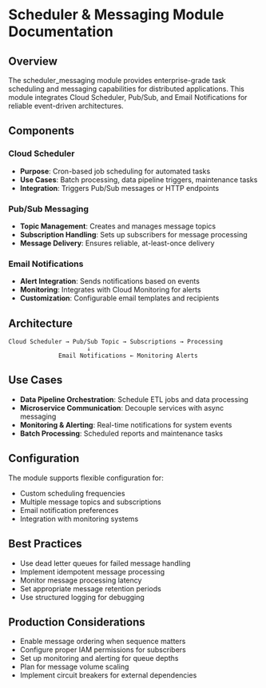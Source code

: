 # Scheduler & Messaging Module Documentation

## Overview
The scheduler_messaging module provides enterprise-grade task scheduling and messaging capabilities for distributed applications. This module integrates Cloud Scheduler, Pub/Sub, and Email Notifications for reliable event-driven architectures.

## Components

### Cloud Scheduler
- **Purpose**: Cron-based job scheduling for automated tasks
- **Use Cases**: Batch processing, data pipeline triggers, maintenance tasks
- **Integration**: Triggers Pub/Sub messages or HTTP endpoints

### Pub/Sub Messaging
- **Topic Management**: Creates and manages message topics
- **Subscription Handling**: Sets up subscribers for message processing
- **Message Delivery**: Ensures reliable, at-least-once delivery

### Email Notifications
- **Alert Integration**: Sends notifications based on events
- **Monitoring**: Integrates with Cloud Monitoring for alerts
- **Customization**: Configurable email templates and recipients

## Architecture
```
Cloud Scheduler → Pub/Sub Topic → Subscriptions → Processing
                      ↓
              Email Notifications ← Monitoring Alerts
```

## Use Cases
- **Data Pipeline Orchestration**: Schedule ETL jobs and data processing
- **Microservice Communication**: Decouple services with async messaging
- **Monitoring & Alerting**: Real-time notifications for system events
- **Batch Processing**: Scheduled reports and maintenance tasks

## Configuration
The module supports flexible configuration for:
- Custom scheduling frequencies
- Multiple message topics and subscriptions
- Email notification preferences
- Integration with monitoring systems

## Best Practices
- Use dead letter queues for failed message handling
- Implement idempotent message processing
- Monitor message processing latency
- Set appropriate message retention periods
- Use structured logging for debugging

## Production Considerations
- Enable message ordering when sequence matters
- Configure proper IAM permissions for subscribers
- Set up monitoring and alerting for queue depths
- Plan for message volume scaling
- Implement circuit breakers for external dependencies

